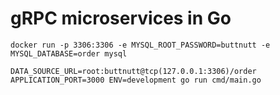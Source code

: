 # gRPC microservices in Go


```
docker run -p 3306:3306 -e MYSQL_ROOT_PASSWORD=buttnutt -e MYSQL_DATABASE=order mysql

DATA_SOURCE_URL=root:buttnutt@tcp(127.0.0.1:3306)/order APPLICATION_PORT=3000 ENV=development go run cmd/main.go
```
